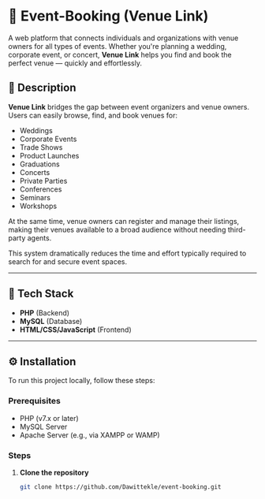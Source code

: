 # 🎉 Event-Booking (Venue Link)

A web platform that connects individuals and organizations with venue owners for all types of events. Whether you're planning a wedding, corporate event, or concert, **Venue Link** helps you find and book the perfect venue — quickly and effortlessly.

## 📝 Description

**Venue Link** bridges the gap between event organizers and venue owners. Users can easily browse, find, and book venues for:

- Weddings  
- Corporate Events  
- Trade Shows  
- Product Launches  
- Graduations  
- Concerts  
- Private Parties  
- Conferences  
- Seminars  
- Workshops  

At the same time, venue owners can register and manage their listings, making their venues available to a broad audience without needing third-party agents.

This system dramatically reduces the time and effort typically required to search for and secure event spaces.

---

## 🧰 Tech Stack

- **PHP** (Backend)
- **MySQL** (Database)
- **HTML/CSS/JavaScript** (Frontend)

---

## ⚙️ Installation

To run this project locally, follow these steps:

### Prerequisites

- PHP (v7.x or later)
- MySQL Server
- Apache Server (e.g., via XAMPP or WAMP)

### Steps

1. **Clone the repository**

   ```bash
   git clone https://github.com/Dawittekle/event-booking.git
